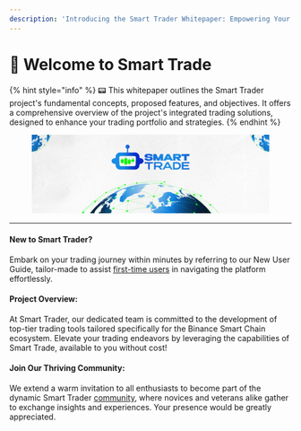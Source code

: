 ```yaml
---
description: 'Introducing the Smart Trader Whitepaper: Empowering Your Trading Journey'
---
```


# 🤖 Welcome to Smart Trade

{% hint style="info" %}
📟 This whitepaper outlines the Smart Trader project's fundamental concepts, proposed features, and objectives. It offers a comprehensive overview of the project's integrated trading solutions, designed to enhance your trading portfolio and strategies.
{% endhint %}

<figure><img src=".gitbook/assets/covergitbook.png" alt=""><figcaption></figcaption></figure>

***

#### New to Smart Trader?&#x20;

Embark on your trading journey within minutes by referring to our New User Guide, tailor-made to assist [first-time users](product-guides/first-time-user.md) in navigating the platform effortlessly.

#### Project Overview:&#x20;

At Smart Trader, our dedicated team is committed to the development of top-tier trading tools tailored specifically for the Binance Smart Chain ecosystem. Elevate your trading endeavors by leveraging the capabilities of Smart Trade, available to you without cost!

#### Join Our Thriving Community:&#x20;

We extend a warm invitation to all enthusiasts to become part of the dynamic Smart Trader  [community](overview/community.md), where novices and veterans alike gather to exchange insights and experiences. Your presence would be greatly appreciated.
